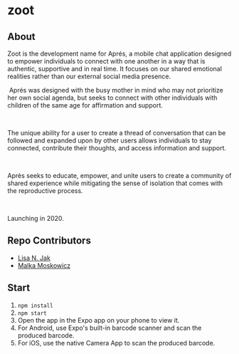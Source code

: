 # zoot

## About
Zoot is the development name for Aprés, a mobile chat application designed to empower individuals to connect with one another in a way that is authentic, supportive and in real time. It focuses on our shared emotional realities rather than our external social media presence.

​
Aprés was designed with the busy mother in mind who may not prioritize her own social agenda, but seeks to connect with other individuals with children of the same age for affirmation and support.  

​

The unique ability for a user to create a thread of conversation that can be followed and expanded upon by other users allows individuals to stay connected, contribute their thoughts, and access information and support. 

​

Après seeks to educate, empower, and unite users to create a community of shared experience while mitigating the sense of isolation that comes with the reproductive process. 

​

Launching in  2020.

## Repo Contributors
* [Lisa N. Jak](https://github.com/lisjak)
* [Malka Moskowicz](https://github.com/malkamoskowicz)

## Start
1. `npm install`
2. `npm start`
3. Open the app in the Expo app on your phone to view it. 
4. For Android, use Expo's built-in barcode scanner and scan the produced barcode.
5. For iOS, use the native Camera App to scan the produced barcode.
